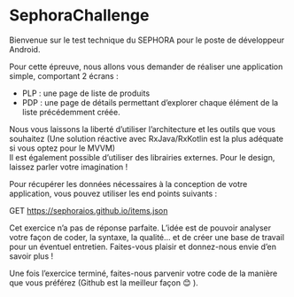 # SephoraChallenge
Bienvenue sur le test technique du SEPHORA  pour le poste de développeur Android. 

Pour cette épreuve, nous allons vous demander de réaliser une application simple, comportant 2 écrans : 
-	PLP : une page de liste de produits
-	PDP : une page de détails permettant d’explorer chaque élément de la liste précédemment créée.

Nous vous laissons la liberté d’utiliser l’architecture et les outils que vous souhaitez (Une solution réactive avec RxJava/RxKotlin est la plus adéquate si vous optez pour le MVVM)  
Il est également possible d’utiliser des librairies externes.
Pour le design, laissez parler votre imagination !

Pour récupérer les données nécessaires à la conception de votre application, vous pouvez utiliser les end points suivants : 

GET	https://sephoraios.github.io/items.json

Cet exercice n’a pas de réponse parfaite. 
L’idée est de pouvoir analyser votre façon de coder, la syntaxe, la qualité… et de créer une base de travail pour un éventuel entretien. 
Faites-vous plaisir et donnez-nous envie d’en savoir plus !


Une fois l’exercice terminé, faites-nous parvenir votre code de la manière que vous préférez (Github est la meilleur façon 😊 ).
